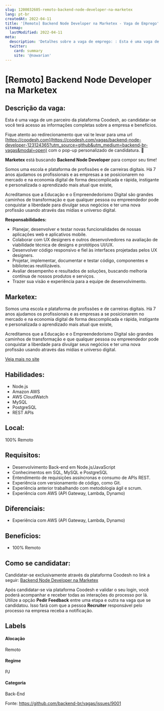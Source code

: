 ```yaml
---
slug: 1200032605-remoto-backend-node-developer-na-marketex
lang: pt-br
createdAt: 2022-04-11
title: '[Remoto] Backend Node Developer na Marketex - Vaga de Emprego'
sitemap:
  lastModified: 2022-04-11
meta:
  description: 'Detalhes sobre a vaga de emprego: : Esta é uma vaga de um parceiro da plataforma Coodesh, ao candidatar-se você terá acesso as informações completas sobre a empresa e benefícios.  Fique atento ao redirecionamento que vai te levar para uma url [https://coodesh.com](https://coodesh.com/vagas/backend-node-developer-123124365?utm_source=github&utm_medium=backend-br-vagas&modal=open) com o pop-up personalizado de candidatura. 👋 <p><strong>Marketex </strong>está buscando <strong>Backend Node Developer</strong> para compor seu time!</p> <p>Somos uma escola e plataforma de profissões e de carreiras digitais. Há 7 anos ajudamos os profissionais e as empresas a se posicionarem no mercado e na economia digital de forma descomplicada e rápida, instigante e personalizada o aprendizado mais atual que existe,</p> <p>Acreditamos que a Educação e o Empreendedorismo Digital são grandes caminhos de transformação e que qualquer pessoa ou empreendedor pode conquistar a liberdade para divulgar seus negócios e ter uma nova profissão usando através das mídias e universo digital.</p> <p><strong>Responsabilidades:</strong></p> <ul> <li>Planejar, desenvolver e testar novas funcionalidades de nossas aplicações web e aplicativos mobile.</li> <li>Colaborar com UX designers e outros desenvolvedores na avaliação de viabilidade técnica de designs e protótipos UI/UX.</li> <li>Desenvolver código responsivo e fiel às interfaces projetadas pelos UX designers.</li> <li>Projetar, implementar, documentar e testar código, componentes e bibliotecas reutilizáveis.</li> <li>Avaliar desempenho e resultados de soluções, buscando melhoria contínua de nossos produtos e serviços.</li> <li>Trazer sua visão e experiência para a equipe de desenvolvimento.</li> </ul> <p></p>'
  twitter:
    card: summary
    site: '@nawarian'
---
```


# [Remoto] Backend Node Developer na Marketex

## Descrição da vaga: 
Esta é uma vaga de um parceiro da plataforma Coodesh, ao candidatar-se você terá acesso as informações completas sobre a empresa e benefícios.


Fique atento ao redirecionamento que vai te levar para uma url [https://coodesh.com](https://coodesh.com/vagas/backend-node-developer-123124365?utm_source=github&utm_medium=backend-br-vagas&modal=open) com o pop-up personalizado de candidatura. 👋
<p><strong>Marketex </strong>está buscando <strong>Backend Node Developer</strong> para compor seu time!</p>
<p>Somos uma escola e plataforma de profissões e de carreiras digitais. Há 7 anos ajudamos os profissionais e as empresas a se posicionarem no mercado e na economia digital de forma descomplicada e rápida, instigante e personalizada o aprendizado mais atual que existe,</p>
<p>Acreditamos que a Educação e o Empreendedorismo Digital são grandes caminhos de transformação e que qualquer pessoa ou empreendedor pode conquistar a liberdade para divulgar seus negócios e ter uma nova profissão usando através das mídias e universo digital.</p>
<p><strong>Responsabilidades:</strong></p>
<ul>
<li>Planejar, desenvolver e testar novas funcionalidades de nossas aplicações web e aplicativos mobile.</li>
<li>Colaborar com UX designers e outros desenvolvedores na avaliação de viabilidade técnica de designs e protótipos UI/UX.</li>
<li>Desenvolver código responsivo e fiel às interfaces projetadas pelos UX designers.</li>
<li>Projetar, implementar, documentar e testar código, componentes e bibliotecas reutilizáveis.</li>
<li>Avaliar desempenho e resultados de soluções, buscando melhoria contínua de nossos produtos e serviços.</li>
<li>Trazer sua visão e experiência para a equipe de desenvolvimento.</li>
</ul>
<p></p>

## Marketex: 
 <p>Somos uma escola e plataforma de profissões e de carreiras digitais. Há 7 anos ajudamos os profissionais e as empresas a se posicionarem no mercado e na economia digital de forma descomplicada e rápida, instigante e personalizada o aprendizado mais atual que existe,</p>
<p>Acreditamos que a Educação e o Empreendedorismo Digital são grandes caminhos de transformação e que qualquer pessoa ou empreendedor pode conquistar a liberdade para divulgar seus negócios e ter uma nova profissão usando através das mídias e universo digital.</p><a href='https://coodesh.com/empresas/marketex'>Veja mais no site</a>

 ## Habilidades: 
 - Node.js 
- Amazon AWS 
- AWS CloudWatch 
- MySQL 
- PostgreSQL 
- REST APIs
## Local: 
 100% Remoto
## Requisitos: 
 - Desenvolvimento Back-end em Node.js/JavaScript 
- Conhecimentos em SQL, MySQL e PostgreSQL 
- Entendimento de requisições assíncronas e consumo de APIs REST. 
- Experiência com versionamento de código, como Git. 
- Experiência anterior trabalhando com metodologia ágil e scrum. 
- Experiência com AWS (API Gateway, Lambda, Dynamo)
## Diferenciais: 
 - Experiência com AWS (API Gateway, Lambda, Dynamo)
## Benefícios: 
 - 100% Remoto
## Como se candidatar:
Candidatar-se exclusivamente através da plataforma Coodesh no link a seguir: [Backend Node Developer na Marketex](https://coodesh.com/vagas/backend-node-developer-123124365?utm_source=github&utm_medium=backend-br-vagas&modal=open)


Após candidatar-se via plataforma Coodesh e validar o seu login, você poderá acompanhar e receber todas as interações do processo por lá. Utilize a opção **Pedir Feedback** entre uma etapa e outra na vaga que se candidatou. Isso fará com que a pessoa **Recruiter** responsável pelo processo na empresa receba a notificação.
## Labels
#### Alocação
Remoto
#### Regime
PJ
#### Categoria
Back-End

Fonte: https://github.com/backend-br/vagas/issues/9001